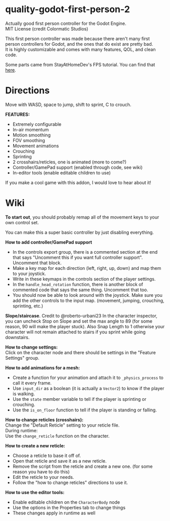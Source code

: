 # quality-godot-first-person-2
Actually good first person controller for the Godot Engine.  
MIT License (credit Colormatic Studios)

This first person controller was made because there aren't many first person controllers for Godot, and the ones that do exist are pretty bad.  
It is highly customizable and comes with many features, QOL, and clean code.

Some parts came from StayAtHomeDev's FPS tutorial. You can find that [here](https://www.youtube.com/playlist?list=PLEHvj4yeNfeF6s-UVs5Zx5TfNYmeCiYwf).

# Directions
Move with WASD, space to jump, shift to sprint, C to crouch.

**FEATURES:**
- Extremely configurable
- In-air momentum
- Motion smoothing
- FOV smoothing
- Movement animations
- Crouching
- Sprinting
- 2 crosshairs/reticles, one is animated (more to come?)
- Controller/GamePad support (enabled through code, see wiki)
- In-editor tools (enable editable children to use)

If you make a cool game with this addon, I would love to hear about it!

# Wiki
**To start out**, you should probably remap all of the movement keys to your own control set.

You can make this a super basic controller by just disabling everything.

**How to add controller/GamePad support**  
- In the controls export group, there is a commented section at the end that says "Uncomment this if you want full controller support". Uncomment that block.
- Make a key map for each direction (left, right, up, down) and map them to your joystick.
- Write in these keymaps in the controls section of the player settings.
- In the `handle_head_rotation` function, there is another block of commented code that says the same thing. Uncomment that too.
- You should now be able to look around with the joystick. Make sure you add the other controls to the input map. (movement, jumping, crouching, sprinting, etc.)

**Slope/staircase**. 
Credit to @roberto-urbani23 
In the character inspector, you can uncheck Stop on Slope and set the max angle to 89 (for some reason, 90 will make the player stuck). Also Snap Length to 1 otherwise your character will not remain attached to stairs if you sprint while going downstairs.

**How to change settings:**  
Click on the character node and there should be settings in the "Feature Settings" group.

**How to add animations for a mesh:**  
- Create a function for your animation and attach it to `_physics_process` to call it every frame.
- Use `input_dir` as a boolean (it is actually a `Vector2`) to know if the player is walking.
- Use the `state` member variable to tell if the player is sprinting or crouching.
- Use the `is_on_floor` function to tell if the player is standing or falling.

**How to change reticles (crosshairs):**  
Change the "Default Reticle" setting to your reticle file.  
During runtime:  
Use the `change_reticle` function on the character.

**How to create a new reticle:**  
- Choose a reticle to base it off of.
- Open that reticle and save it as a new reticle.
- Remove the script from the reticle and create a new one. (for some reason you have to do this)
- Edit the reticle to your needs.
- Follow the "how to change reticles" directions to use it.

**How to use the editor tools:**  
- Enable editable children on the `CharacterBody` node
- Use the options in the Properties tab to change things
- These changes apply in runtime as well
